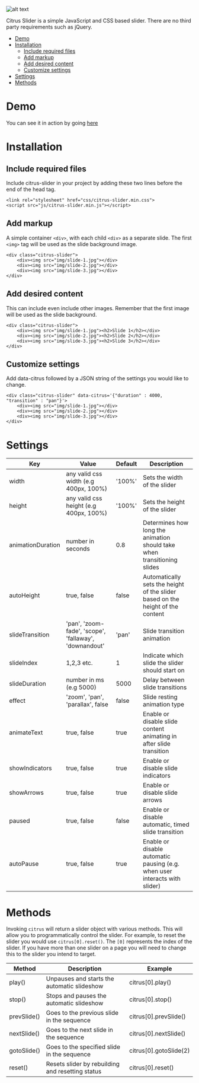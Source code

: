 ![alt text](https://citrus.iseardmedia.com/img/citrus.png?v1.0 "Citrus Slider")

Citrus Slider is a simple JavaScript and CSS based slider. There are no third party requirements such as jQuery.

- [Demo](#demo)
- [Installation](#installation)
    - [Include required files](#include-required-files)
    - [Add markup](#add-markup)
    - [Add desired content](#add-desired-content)
    - [Customize settings](#customize-settings)
- [Settings](#settings)
- [Methods](#methods)

# Demo
You can see it in action by going [here](https://citrus.iseardmedia.com)

# Installation

## Include required files

Include citrus-slider in your project by adding these two lines before the end of the head tag.
                
```
<link rel="stylesheet" href="css/citrus-slider.min.css">
<script src="js/citrus-slider.min.js"></script>
```
## Add markup

A simple container `<div>`, with each child `<div>` as a separate slide. The first `<img>` tag will be used as the slide background image.

                
```
<div class="citrus-slider">
    <div><img src="img/slide-1.jpg"></div>
    <div><img src="img/slide-2.jpg"></div>
    <div><img src="img/slide-3.jpg"></div>
</div>
```
## Add desired content

This can include even include other images. Remember that the first image will be used as the slide background.
           
```
<div class="citrus-slider">
    <div><img src="img/slide-1.jpg"><h2>Slide 1</h2></div>
    <div><img src="img/slide-2.jpg"><h2>Slide 2</h2></div>
    <div><img src="img/slide-3.jpg"><h2>Slide 3</h2></div>
</div>
```             
            
## Customize settings

Add data-citrus followed by a JSON string of the settings you would like to change.
           
```
<div class="citrus-slider" data-citrus='{"duration" : 4000, "transition" : "pan"}'>
    <div><img src="img/slide-1.jpg"></div>
    <div><img src="img/slide-2.jpg"></div>
    <div><img src="img/slide-3.jpg"></div>
</div>
```             
# Settings

| Key | Value | Default | Description |
|-----|-------|---------|-------------| 
width |	any valid css width (e.g 400px, 100%) |	'100%' | Sets the width of the slider
height | any valid css height (e.g 400px, 100%) | '100%' | Sets the height of the slider |
animationDuration |	number in seconds | 0.8 | Determines how long the animation should take when transitioning slides
autoHeight | true, false | false | Automatically sets the height of the slider based on the height of the content
slideTransition |	'pan', 'zoom-fade', 'scope', 'fallaway', 'downandout' | 'pan' | Slide transition animation
slideIndex | 1,2,3 etc. | 1 | Indicate which slide the slider should start on
slideDuration |	number in ms (e.g 5000) | 5000 | Delay between slide transitions
effect | 'zoom', 'pan', 'parallax', false | false | Slide resting animation type
animateText | true, false | true | Enable or disable slide content animating in after slide transition
showIndicators | true, false | true | Enable or disable slide indicators
showArrows | true, false | true | Enable or disable slide arrows
paused | true, false | false | Enable or disable automatic, timed slide transition
autoPause |	true, false | true | Enable or disable automatic pausing (e.g. when user interacts with slider)

# Methods

Invoking `citrus` will return a slider object with various methods. This will allow you to programmatically control the slider. For example, to reset the slider you would use `citrus[0].reset()`. The `[0]` represents the index of the slider. If you have more than one slider on a page you will need to change this to the slider you intend to target.

| Method | Description | Example |
|--------|-------------|---------|
play() | Unpauses and starts the automatic slideshow | citrus[0].play()
stop() | Stops and pauses the automatic slideshow | citrus[0].stop()
prevSlide() | Goes to the previous slide in the sequence | citrus[0].prevSlide()
nextSlide() | Goes to the next slide in the sequence | citrus[0].nextSlide()
gotoSlide() | Goes to the specified slide in the sequence | citrus[0].gotoSlide(2)
reset() | Resets slider by rebuilding and resetting status | citrus[0].reset()